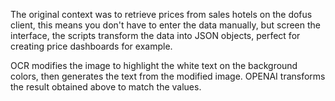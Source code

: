 The original context was to retrieve prices from sales hotels on the dofus client, this means you don't have to enter the data manually, but screen the interface, the scripts transform the data into JSON objects, perfect for creating price dashboards for example.

OCR modifies the image to highlight the white text on the background colors, then generates the text from the modified image. OPENAI transforms the result obtained above to match the values.

